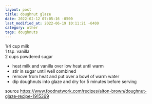 ```yaml
---
layout: post
title: doughnut glaze
date: 2022-02-12 07:05:16 -0500
last_modified_at: 2022-06-19 10:11:21 -0400
category: other
tags: doughnuts
---
```


1/4 cup milk  
1 tsp. vanilla  
2 cups powdered sugar  
* heat milk and vanilla over low heat until warm
* stir in sugar until well combined
* remove from heat and put over a bowl of warm water
* dip doughnuts into glaze and dry for 5 minutes before serving

source <https://www.foodnetwork.com/recipes/alton-brown/doughnut-glaze-recipe-1915369>
